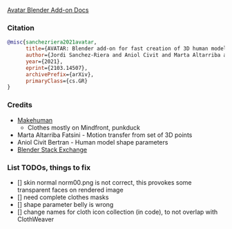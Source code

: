 [Avatar Blender Add-on Docs](https://jsan3386.github.io/avatar/)

### Citation

```bibtex
@misc{sanchezriera2021avatar,
      title={AVATAR: Blender add-on for fast creation of 3D human models}, 
      author={Jordi Sanchez-Riera and Aniol Civit and Marta Altarriba and Francesc Moreno-Noguer},
      year={2021},
      eprint={2103.14507},
      archivePrefix={arXiv},
      primaryClass={cs.GR}
}
```

### Credits

- [Makehuman](http://www.makehumancommunity.org/)
    - Clothes mostly on Mindfront, punkduck 
- Marta Altarriba Fatsini - Motion transfer from set of 3D points
- Aniol Civit Bertran - Human model shape parameters
- [Blender Stack Exchange](https://blender.stackexchange.com/)


### List TODOs, things to fix

- [] skin normal norm00.png is not correct, this provokes some transparent faces on rendered image
- [] need complete clothes masks
- [] shape parameter belly is wrong 
- [] change names for cloth icon collection (in code), to not overlap with ClothWeaver
